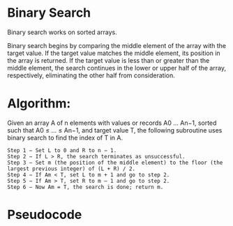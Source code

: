 # Binary Search
Binary search works on sorted arrays.

Binary search begins by comparing the middle element of the array with
the target value. If the target value matches the middle element, its
position in the array is returned. If the target value is less than or
greater than the middle element, the search continues in the lower or
upper half of the array, respectively, eliminating the other half from
consideration.

# Algorithm:
Given an array A of n elements with values or records A0 ... An−1,
sorted such that A0 ≤ ... ≤ An−1, and target value T, the following
subroutine uses binary search to find the index of T in A.

	Step 1 − Set L to 0 and R to n − 1.
    Step 2 − If L > R, the search terminates as unsuccessful.
    Step 3 − Set m (the position of the middle element) to the floor (the largest previous integer) of (L + R) / 2.
    Step 4 − If Am < T, set L to m + 1 and go to step 2.
    Step 5 − If Am > T, set R to m – 1 and go to step 2.
    Step 6 − Now Am = T, the search is done; return m.

# Pseudocode
```

```
